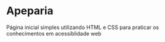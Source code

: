 # Apeparia
 Página inicial simples utilizando HTML e CSS para praticar os conhecimentos em acessiblidade web
